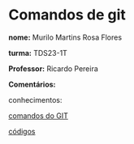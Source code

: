 # Comandos de git

**nome:** Murilo Martins Rosa Flores

**turma:** TDS23-1T

**Professor:** Ricardo Pereira

**Comentários:** 

conhecimentos:

[comandos do GIT](ComandosGit.md)

[códigos](Códigos.md)










